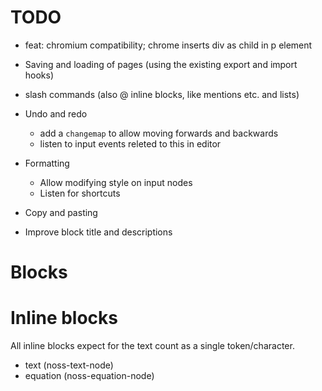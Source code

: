 # TODO
- feat: chromium compatibility; chrome inserts div as child in p element

- Saving and loading of pages (using the existing export and import hooks)
- slash commands (also @ inline blocks, like mentions etc. and lists)
- Undo and redo
  - add a `changemap` to allow moving forwards and backwards
  - listen to input events releted to this in editor
- Formatting
  - Allow modifying style on input nodes
  - Listen for shortcuts
- Copy and pasting

- Improve block title and descriptions

# Blocks

# Inline blocks
All inline blocks expect for the text count as a single token/character.

- text (noss-text-node)
- equation (noss-equation-node)